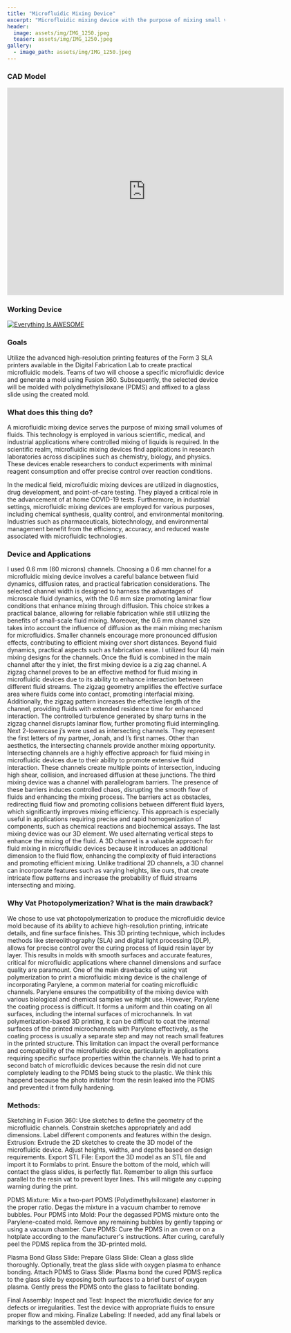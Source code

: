 ```yaml
---
title: "Microfluidic Mixing Device"
excerpt: "Microfluidic mixing device with the purpose of mixing small volumes of fluid"
header:
  image: assets/img/IMG_1250.jpeg
  teaser: assets/img/IMG_1250.jpeg
gallery:
  - image_path: assets/img/IMG_1250.jpeg
---
```


### CAD Model

<iframe src="https://vanderbilt643.autodesk360.com/shares/public/SH512d4QTec90decfa6e9099bb1016f0b22f?mode=embed" width="640" height="480" allowfullscreen="true" webkitallowfullscreen="true" mozallowfullscreen="true"  frameborder="0"></iframe>

### Working Device

[![Everything Is AWESOME](https://www.youtube.com/watch?v=Ks-U-MTUucE)](https://youtu.be/StTqXEQ2l-Y?t=35s "Microfluidic ")


### Goals

  Utilize the advanced high-resolution printing features of the Form 3 SLA printers available in the Digital Fabrication Lab to create practical microfluidic models. Teams of two will choose a specific microfluidic device and generate a mold using Fusion 360. Subsequently, the selected device will be molded with polydimethylsiloxane (PDMS) and affixed to a glass slide using the created mold.

### What does this thing do?

A microfluidic mixing device serves the purpose of mixing small volumes of fluids. This technology is employed in various scientific, medical, and industrial applications where controlled mixing of liquids is required. In the scientific realm, microfluidic mixing devices find applications in research laboratories across disciplines such as chemistry, biology, and physics. These devices enable researchers to conduct experiments with minimal reagent consumption and offer precise control over reaction conditions.

In the medical field, microfluidic mixing devices are utilized in diagnostics, drug development, and point-of-care testing. They played a critical role in the advancement of at home COVID-19 tests. Furthermore, in industrial settings, microfluidic mixing devices are employed for various purposes, including chemical synthesis, quality control, and environmental monitoring. Industries such as pharmaceuticals, biotechnology, and environmental management benefit from the efficiency, accuracy, and reduced waste associated with microfluidic technologies.

### Device and Applications

  I used 0.6 mm (60 microns) channels. Choosing a 0.6 mm channel for a microfluidic mixing device involves a careful balance between fluid dynamics, diffusion rates, and practical fabrication considerations. The selected channel width is designed to harness the advantages of microscale fluid dynamics, with the 0.6 mm size promoting laminar flow conditions that enhance mixing through diffusion. This choice strikes a practical balance, allowing for reliable fabrication while still utilizing the benefits of small-scale fluid mixing.
  Moreover, the 0.6 mm channel size takes into account the influence of diffusion as the main mixing mechanism for microfluidics. Smaller channels encourage more pronounced diffusion effects, contributing to efficient mixing over short distances. Beyond fluid dynamics, practical aspects such as fabrication ease.
  I utilized four (4) main mixing designs for the channels. Once the fluid is combined in the main channel after the y inlet, the first mixing device is a zig zag channel. A zigzag channel proves to be an effective method for fluid mixing in microfluidic devices due to its ability to enhance interaction between different fluid streams. The zigzag geometry amplifies the effective surface area where fluids come into contact, promoting interfacial mixing. Additionally, the zigzag pattern increases the effective length of the channel, providing fluids with extended residence time for enhanced interaction. The controlled turbulence generated by sharp turns in the zigzag channel disrupts laminar flow, further promoting fluid intermingling. 
	Next 2-lowercase j’s were used as intersecting channels. They represent the first letters of my partner, Jonah, and I’s first names. Other than aesthetics, the intersecting channels provide another mixing opportunity. Intersecting channels are a highly effective approach for fluid mixing in microfluidic devices due to their ability to promote extensive fluid interaction. These channels create multiple points of intersection, inducing high shear, collision, and increased diffusion at these junctions.
	The third mixing device was a channel with parallelogram barriers. The presence of these barriers induces controlled chaos, disrupting the smooth flow of fluids and enhancing the mixing process. The barriers act as obstacles, redirecting fluid flow and promoting collisions between different fluid layers, which significantly improves mixing efficiency. This approach is especially useful in applications requiring precise and rapid homogenization of components, such as chemical reactions and biochemical assays.
	The last mixing device was our 3D element. We used alternating vertical steps to enhance the mixing of the fluid. A 3D channel is a valuable approach for fluid mixing in microfluidic devices because it introduces an additional dimension to the fluid flow, enhancing the complexity of fluid interactions and promoting efficient mixing. Unlike traditional 2D channels, a 3D channel can incorporate features such as varying heights, like ours, that create intricate flow patterns and increase the probability of fluid streams intersecting and mixing. 

### Why Vat Photopolymerization? What is the main drawback?

  We chose to use vat photopolymerization to produce the microfluidic device mold because of its ability to achieve high-resolution printing, intricate details, and fine surface finishes. This 3D printing technique, which includes methods like stereolithography (SLA) and digital light processing (DLP), allows for precise control over the curing process of liquid resin layer by layer. This results in molds with smooth surfaces and accurate features, critical for microfluidic applications where channel dimensions and surface quality are paramount. 
  One of the main drawbacks of using vat polymerization to print a microfluidic mixing device is the challenge of incorporating Parylene, a common material for coating microfluidic channels. Parylene ensures the compatibility of the mixing device with various biological and chemical samples we might use. However, Parylene the coating process is difficult. It forms a uniform and thin coating on all surfaces, including the internal surfaces of microchannels. In vat polymerization-based 3D printing, it can be difficult to coat the internal surfaces of the printed microchannels with Parylene effectively, as the coating process is usually a separate step and may not reach small features in the printed structure. This limitation can impact the overall performance and compatibility of the microfluidic device, particularly in applications requiring specific surface properties within the channels. We had to print a second batch of microfluidic devices because the resin did not cure completely leading to the PDMS being stuck to the plastic. We think this happend because the photo initiator from the resin leaked into the PDMS and prevented it from fully hardening.

### Methods: 
Sketching in Fusion 360:
Use sketches to define the geometry of the microfluidic channels. Constrain sketches appropriately and add dimensions.
Label different components and features within the design.
Extrusion:
Extrude the 2D sketches to create the 3D model of the microfluidic device.
Adjust heights, widths, and depths based on design requirements.
Export STL File:
Export the 3D model as an STL file and import it to Formlabs to print. Ensure the bottom of the mold, which will contact the glass slides, is perfectly flat. Remember to align this surface parallel to the resin vat to prevent layer lines. This will mitigate any cupping warning during the print. 

PDMS Mixture:
Mix a two-part PDMS (Polydimethylsiloxane) elastomer in the proper ratio.
Degas the mixture in a vacuum chamber to remove bubbles.
Pour PDMS into Mold:
Pour the degassed PDMS mixture onto the Parylene-coated mold.
Remove any remaining bubbles by gently tapping or using a vacuum chamber.
Cure PDMS:
Cure the PDMS in an oven or on a hotplate according to the manufacturer's instructions.
After curing, carefully peel the PDMS replica from the 3D-printed mold.

Plasma Bond Glass Slide:
Prepare Glass Slide:
Clean a glass slide thoroughly.
Optionally, treat the glass slide with oxygen plasma to enhance bonding.
Attach PDMS to Glass Slide:
Plasma bond the cured PDMS replica to the glass slide by exposing both surfaces to a brief burst of oxygen plasma.
Gently press the PDMS onto the glass to facilitate bonding.

Final Assembly:
Inspect and Test:
Inspect the microfluidic device for any defects or irregularities.
Test the device with appropriate fluids to ensure proper flow and mixing.
Finalize Labeling:
If needed, add any final labels or markings to the assembled device.






